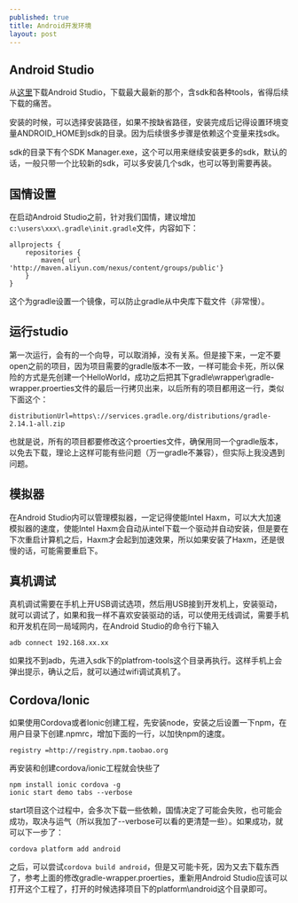 ```yaml
---
published: true
title: Android开发环境
layout: post
---
```

## Android Studio

从[这里](http://www.androiddevtools.cn/)下载Android Studio，下载最大最新的那个，含sdk和各种tools，省得后续下载的痛苦。

安装的时候，可以选择安装路径，如果不按缺省路径，安装完成后记得设置环境变量ANDROID_HOME到sdk的目录。因为后续很多步骤是依赖这个变量来找sdk。

sdk的目录下有个SDK Manager.exe，这个可以用来继续安装更多的sdk，默认的话，一般只带一个比较新的sdk，可以多安装几个sdk，也可以等到需要再装。

## 国情设置

在启动Android Studio之前，针对我们国情，建议增加`c:\users\xxx\.gradle\init.gradle`文件，内容如下：

```
allprojects {
    repositories {
        maven{ url 'http://maven.aliyun.com/nexus/content/groups/public'}
    }
}
```

这个为gradle设置一个镜像，可以防止gradle从中央库下载文件（非常慢）。

## 运行studio

第一次运行，会有的一个向导，可以取消掉，没有关系。但是接下来，一定不要open之前的项目，因为项目需要的gradle版本不一致，一样可能会卡死，所以保险的方式是先创建一个HelloWorld，成功之后把其下gradle\wrapper\gradle-wrapper.proerties文件的最后一行拷贝出来，以后所有的项目都用这一行，类似下面这个：

```
distributionUrl=https\://services.gradle.org/distributions/gradle-2.14.1-all.zip
```

也就是说，所有的项目都要修改这个proerties文件，确保用同一个gradle版本，以免去下载，理论上这样可能有些问题（万一gradle不兼容），但实际上我没遇到问题。

## 模拟器

在Android Studio内可以管理模拟器，一定记得使能Intel Haxm，可以大大加速模拟器的速度，使能Intel Haxm会自动从intel下载一个驱动并自动安装，但是要在下次重启计算机之后，Haxm才会起到加速效果，所以如果安装了Haxm，还是很慢的话，可能需要重启下。

## 真机调试

真机调试需要在手机上开USB调试选项，然后用USB接到开发机上，安装驱动，就可以调试了，如果和我一样不喜欢安装驱动的话，可以使用无线调试，需要手机和开发机在同一局域网内，在Android Studio的命令行下输入

```
adb connect 192.168.xx.xx
```

如果找不到adb，先进入sdk下的platfrom-tools这个目录再执行。这样手机上会弹出提示，确认之后，就可以通过wifi调试真机了。

## Cordova/Ionic

如果使用Cordova或者Ionic创建工程，先安装node，安装之后设置一下npm，在用户目录下创建.npmrc，增加下面的一行，以加快npm的速度。

```
registry =http://registry.npm.taobao.org
```

再安装和创建cordova/ionic工程就会快些了

```
npm install ionic cordova -g
ionic start demo tabs --verbose
```

start项目这个过程中，会多次下载一些依赖，国情决定了可能会失败，也可能会成功，取决与运气（所以我加了--verbose可以看的更清楚一些）。如果成功，就可以下一步了：

```
cordova platform add android
```

之后，可以尝试`cordova build android`，但是又可能卡死，因为又去下载东西了，参考上面的修改gradle-wrapper.proerties，重新用Android Studio应该可以打开这个工程了，打开的时候选择项目下的platform\android这个目录即可。
